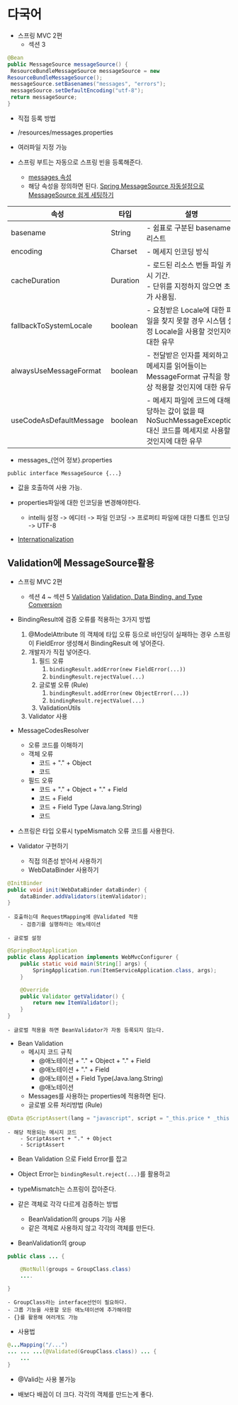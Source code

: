 
# 다국어
- 스프링 MVC 2편
	- 섹션 3
```java
@Bean
public MessageSource messageSource() {
 ResourceBundleMessageSource messageSource = new
ResourceBundleMessageSource();
 messageSource.setBasenames("messages", "errors");
 messageSource.setDefaultEncoding("utf-8");
 return messageSource;
}
```
- 직접 등록 방법
- /resources/messages.properties
- 여러파일 지정 가능

- 스프링 부트는 자동으로 스프링 빈을 등록해준다.
	- [messages 속성](https://docs.spring.io/spring-boot/docs/current/reference/html/application-properties.html#application-properties.core.spring.messages.always-use-message-format)
	- 해당 속성을 정의하면 된다.
[Spring MessageSource 자동설정으로 MessageSource 쉽게 세팅하기](https://velog.io/@youjung/Spring-MessageSource-%EC%9E%90%EB%8F%99%EC%84%A4%EC%A0%95%EC%9C%BC%EB%A1%9C-MessageSource-%EC%89%BD%EA%B2%8C-%EC%84%B8%ED%8C%85%ED%95%98%EA%B8%B0)

| 속성                      | 타입       | 설명                                                                            | 기본값                    |
| ----------------------- | -------- | ----------------------------------------------------------------------------- | ---------------------- |
| basename                | String   | - 쉼표로 구분된 basename 리스트                                                        | "messages"             |
| encoding                | Charset  | - 메세지 인코딩 방식                                                                  | StandardCharsets.UTF_8 |
| cacheDuration           | Duration | - 로드된 리소스 번들 파일 캐시 기간.  <br>- 단위를 지정하지 않으면 초가 사용됨.                            | 영구적으로 캐시됨              |
| fallbackToSystemLocale  | boolean  | - 요청받은 Locale에 대한 파일을 찾지 못할 경우 시스템 설정 Locale을 사용할 것인지에 대한 유무                  | true                   |
| alwaysUseMessageFormat  | boolean  | - 전달받은 인자를 제외하고 메세지를 읽어들이는 MessageFormat 규칙을 항상 적용할 것인지에 대한 유무                | false                  |
| useCodeAsDefaultMessage | boolean  | - 메세지 파일에 코드에 대해당하는 값이 없을 때 NoSuchMessageException 대신 코드를 메세지로 사용할 것인지에 대한 유무 | false                  |

- messages_{언어 정보}.properties

`public interface MessageSource {...}`
- 값을 호출하여 사용 가능.

- properties파일에 대한 인코딩을 변경해야한다.
	- intellij 설정 -> 에디터 -> 파일 인코딩 -> 프로퍼티 파일에 대한 디폴트 인코딩 -> UTF-8
- [Internationalization](https://docs.spring.io/spring-boot/docs/current/reference/html/features.html#features.internationalization)

## Validation에 MessageSource활용
- 스프링 MVC 2편
	- 섹션 4 ~ 섹션 5
[Validation](https://docs.spring.io/spring-boot/docs/current/reference/html/io.html#io.validation)
[Validation, Data Binding, and Type Conversion](https://docs.spring.io/spring-framework/reference/core/validation.html)

- BindingResult에 검증 오류를 적용하는 3가지 방법 
	1. @ModelAttribute 의 객체에 타입 오류 등으로 바인딩이 실패하는 경우 스프링이 FieldError 생성해서 BindingResult 에 넣어준다. 
	2. 개발자가 직접 넣어준다. 
		1. 필드 오류
			1. `bindingResult.addError(new FieldError(...))`
			2. `bindingResult.rejectValue(...)`
		2. 글로벌 오류 (Rule)
			1. `bindingResult.addError(new ObjectError(...))`
			2. `bindingResult.rejectValue(...)`
		3. ValidationUtils
	3. Validator 사용

- MessageCodesResolver
	- 오류 코드를 이해하기
	- 객체 오류
		- 코드 + "." + Object
		- 코드
	- 필드 오류
		- 코드 + "." + Object + "." + Field
		- 코드 + Field
		- 코드 + Field Type (Java.lang.String)
		- 코드

- 스프링은 타입 오류시 typeMismatch 오류 코드를 사용한다.

- Validator 구현하기
	- 직접 의존성 받아서 사용하기
	- WebDataBinder 사용하기
```java
@InitBinder
public void init(WebDataBinder dataBinder) {
	dataBinder.addValidators(itemValidator);
}
```
	- 호출하는데 RequestMapping에 @Validated 적용
		- 검증기를 실행하라는 애노테이션

	- 글로벌 설정
```java
@SpringBootApplication
public class Application implements WebMvcConfigurer {
	public static void main(String[] args) {
		SpringApplication.run(ItemServiceApplication.class, args);
	}

	@Override
	public Validator getValidator() {
		return new ItemValidator();
	}
}
```

	- 글로벌 적용을 하면 BeanValidator가 자동 등록되지 않는다.

- Bean Validation
	- 메시지 코드 규칙
		- @애노테이션 + "." + Object + "." + Field
		- @애노테이션 + "." + Field
		- @애노테이션 + Field Type(Java.lang.String)
		- @애노테이션
	- Messages를 사용하는 properties에 적용하면 된다.
	- 글로벌 오류 처리방법 (Rule)
```java
@Data @ScriptAssert(lang = "javascript", script = "_this.price * _this.quantity >= 10000") public class Item { //... }
```

	- 해당 적용되는 메시지 코드
		- ScriptAssert + "." + Object
		- ScriptAssert

- Bean Validation 으로 Field Error를 잡고 
- Object Error는 `bindingResult.reject(...)`를 활용하고 
- typeMismatch는 스프링이 잡아준다.

- 같은 객체로 각각 다르게 검증하는 방법
	- BeanValidation의 groups 기능 사용
	- 같은 객체로 사용하지 않고 각각의 객체를 만든다.

- BeanValidation의 group
```java
public class ... {

	@NotNull(groups = GroupClass.class)
	....

}
```

	- GroupClass라는 interface선언이 필요하다.
	- 그룹 기능을 사용할 모든 애노테이션에 추가해야함
	- {}를 활용해 여러개도 가능
- 사용법
```java
@...Mapping("/...")
... ... ...(@Validated(GroupClass.class)) ... {
	...
}
```
- @Valid는 사용 불가능

- 배보다 배꼽이 더 크다. 각각의 객체를 만드는게 좋다.